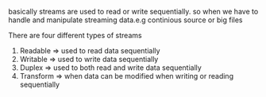 <!-- STREAMS -->

basically streams are used to read or write sequentially. so when we have to handle and manipulate streaming data.e.g continious source or big files

There are four different types of streams

1. Readable => used to read data sequentially
2. Writable => used to write data sequentially
3. Duplex => used to both read and write data sequentially
4. Transform => when data can be modified when writing or reading sequentially
